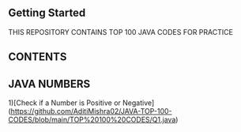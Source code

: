 ## Getting Started

THIS REPOSITORY CONTAINS TOP 100 JAVA CODES FOR PRACTICE 
 
## CONTENTS

## JAVA NUMBERS

1)[Check if a Number is Positive or Negative] (https://github.com/AditiMishra02/JAVA-TOP-100-CODES/blob/main/TOP%20100%20CODES/Q1.java)
